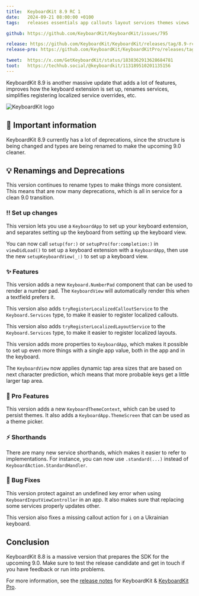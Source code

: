 ```yaml
---
title:  KeyboardKit 8.9 RC 1
date:   2024-09-21 08:00:00 +0100
tags:   releases essentials app callouts layout services themes views

github: https://github.com/KeyboardKit/KeyboardKit/issues/795

release: https://github.com/KeyboardKit/KeyboardKit/releases/tag/8.9-rc.1
release-pro: https://github.com/KeyboardKit/KeyboardKitPro/releases/tag/8.9-rc.1

tweet:  https://x.com/GetKeyboardKit/status/1838362913628684781
toot:   https://techhub.social/@keyboardkit/113189510201135156
---
```


KeyboardKit 8.9 is another massive update that adds a lot of features, improves how the keyboard extension is set up, renames services, simplifies registering localized service overrides, etc.

![KeyboardKit logo]({{page.image}})


## 🚨 Important information

KeyboardKit 8.9 currently has a lot of deprecations, since the structure is being changed and types are being renamed to make the upcoming 9.0 cleaner.


## 💡 Renamings and Deprecations

This version continues to rename types to make things more consistent. This means that are now many deprecations, which is all in service for a clean 9.0 transition.


### ‼️ Set up changes

This version lets you use a `KeyboardApp` to set up your keyboard extension, and separates setting up the keyboard from setting up the keyboard view.

You can now call `setup(for:)` or `setupPro(for:completion:)` in `viewDidLoad()` to set up a keyboard extension with a `KeyboardApp`, then use the new `setupKeyboardView(_:)` to set up a keyboard view.


### ✨ Features

This version adds a new `Keyboard.NumberPad` component that can be used to render a number pad. The `KeyboardView` will automatically render this when a textfield prefers it.

This version also adds `tryRegisterLocalizedCalloutService` to the `Keyboard.Services` type, to make it easier to register localized callouts.

This version also adds `tryRegisterLocalizedLayoutService` to the `Keyboard.Services` type, to make it easier to register localized layouts.

This version adds more properties to `KeyboardApp`, which makes it possible to set up even more things with a single app value, both in the app and in the keyboard.

The `KeyboardView` now applies dynamic tap area sizes that are based on next character prediction, which means that more probable keys get a little larger tap area.


### 👑 Pro Features

This version adds a new `KeyboardThemeContext`, which can be used to persist themes. It also adds a `KeyboardApp.ThemeScreen` that can be used as a theme picker.


### ⚡️ Shorthands

There are many new service shorthands, which makes it easier to refer to implementations. For instance, you can now use `.standard(...)` instead of `KeyboardAction.StandardHandler`.


### 🐛 Bug Fixes

This version protect against an undefined key error when using `KeyboardInputViewController` in an app. It also makes sure that replacing some services properly updates other.

This version also fixes a missing callout action for `i` on a Ukrainian keyboard.


## Conclusion

KeyboardKit 8.8 is a massive version that prepares the SDK for the upcoming 9.0. Make sure to test the release candidate and get in touch if you have feedback or run into problems.

For more information, see the [release notes]({{page.release}}) for KeyboardKit & [KeyboardKit Pro]({{page.release-pro}}).